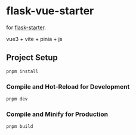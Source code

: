 # flask-vue-starter

for [flask-starter](https://github.com/difffffft/flask-starter).

vue3 + vite + pinia + js

## Project Setup

```sh
pnpm install
```

### Compile and Hot-Reload for Development

```sh
pnpm dev
```

### Compile and Minify for Production

```sh
pnpm build
```
